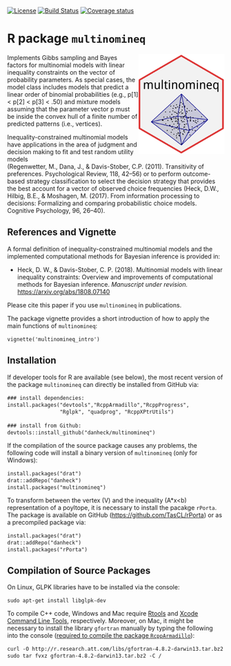 <!--
[![CRAN_Status_Badge](http://www.r-pkg.org/badges/version/multinomineq)](http://cran.r-project.org/package=multinomineq)
[![monthly downloads](http://cranlogs.r-pkg.org/badges/multinomineq)](http://cranlogs.r-pkg.org/badges/multinomineq)
[![total downloads](http://cranlogs.r-pkg.org/badges/grand-total/multinomineq)](http://cranlogs.r-pkg.org/badges/grand-total/multinomineq)
-->

[![License](https://img.shields.io/badge/license-GPL--3-blue.svg)](https://www.gnu.org/licenses/gpl-3.0.en.html)
[![Build Status](https://travis-ci.org/danheck/multinomineq.svg?branch=master)](https://travis-ci.org/danheck/multinomineq)
[![Coverage status](https://codecov.io/gh/danheck/multinomineq/branch/master/graph/badge.svg)](https://codecov.io/github/danheck/multinomineq?branch=master)


R package `multinomineq`
=====

<img src="man/figures/multinomineq.png" width="200" align="right">

Implements Gibbs sampling and Bayes factors for multinomial models with
linear inequality constraints on the vector of probability parameters. As
special cases, the model class includes models that predict a linear order 
of binomial probabilities (e.g., p[1] < p[2] < p[3] < .50) and mixture models 
assuming that the parameter vector p must be inside the convex hull of a 
finite number of predicted patterns (i.e., vertices). 

Inequality-constrained multinomial models have applications in the area of 
judgment and decision making to fit and test random utility models  
(Regenwetter, M., Dana, J., & Davis-Stober, C.P. (2011). Transitivity of 
preferences. Psychological Review, 118, 42–56) or to 
perform outcome-based strategy classification to select the decision strategy 
that provides the best account for a vector of observed choice frequencies 
(Heck, D.W., Hilbig, B.E., & Moshagen, M. (2017). From information 
processing to decisions: Formalizing and comparing probabilistic choice models. 
Cognitive Psychology, 96, 26–40).


## References and Vignette

A formal definition of inequality-constrained multinomial models and the 
implemented computational methods for Bayesian inference is provided in:

* Heck, D. W., & Davis-Stober, C. P. (2018). 
  Multinomial models with linear inequality constraints: 
  Overview and improvements of computational methods for Bayesian inference. 
  *Manuscript under revision.* https://arxiv.org/abs/1808.07140
  
Please cite this paper if you use `multinomineq` in publications.

The package vignette provides a short introduction of how to apply the main functions of `multinomineq`:
```
vignette('multinomineq_intro')
```



## Installation

If developer tools for R are available (see below), the most recent version of 
the package `multinomineq` can directly be installed from GitHub via:
```
### install dependencies:
install.packages("devtools","RcppArmadillo","RcppProgress",
                 "Rglpk", "quadprog", "RcppXPtrUtils")

### install from Github:
devtools::install_github("danheck/multinomineq")
```

If the compilation of the source package causes any problems, the following code 
will install a binary version of `multinomineq` (only for Windows):
```
install.packages("drat")
drat::addRepo("danheck")
install.packages("multinomineq")
```

To transform between the vertex (V) and the inequality (A*x<b) representation of 
a poyltope, it is necessary to install the pacakge `rPorta`. The package is available on
GitHub (https://github.com/TasCL/rPorta) or as a precompiled package via:
```
install.packages("drat")
drat::addRepo("danheck")
install.packages("rPorta")
```


## Compilation of Source Packages

On Linux, GLPK libraries have to be installed via the console:
```
sudo apt-get install libglpk-dev
```

To compile C++ code, Windows and Mac require 
[Rtools](https://cran.r-project.org/bin/windows/Rtools/) and 
[Xcode Command Line Tools](https://www.maketecheasier.com/install-command-line-tools-without-xcode/), respectively. 
Moreover, on Mac, it might be necessary to install the library `gfortran` manually by typing the following into the console 
([required to compile the package `RcppArmadillo`](http://thecoatlessprofessor.com/programming/rcpp-rcpparmadillo-and-os-x-mavericks-lgfortran-and-lquadmath-error/)):

```
curl -O http://r.research.att.com/libs/gfortran-4.8.2-darwin13.tar.bz2
sudo tar fvxz gfortran-4.8.2-darwin13.tar.bz2 -C /
```



